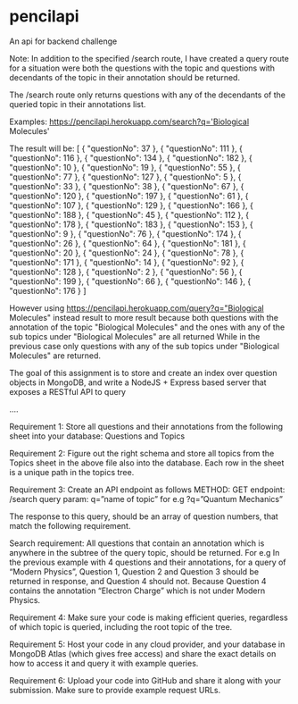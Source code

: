 # pencilapi
An api for backend challenge

Note: In addition to the specified /search route, I have created a query route for a situation were both the questions with the topic and questions with decendants of the topic in their annotation should be returned.

The /search route only returns questions with any of the decendants of the queried topic in their annotations list.

 Examples: https://pencilapi.herokuapp.com/search?q='Biological Molecules'
 
 The result will be: [
	{
		"questionNo": 37
	},
	{
		"questionNo": 111
	},
	{
		"questionNo": 116
	},
	{
		"questionNo": 134
	},
	{
		"questionNo": 182
	},
	{
		"questionNo": 10
	},
	{
		"questionNo": 19
	},
	{
		"questionNo": 55
	},
	{
		"questionNo": 77
	},
	{
		"questionNo": 127
	},
	{
		"questionNo": 5
	},
	{
		"questionNo": 33
	},
	{
		"questionNo": 38
	},
	{
		"questionNo": 67
	},
	{
		"questionNo": 120
	},
	{
		"questionNo": 197
	},
	{
		"questionNo": 61
	},
	{
		"questionNo": 107
	},
	{
		"questionNo": 129
	},
	{
		"questionNo": 166
	},
	{
		"questionNo": 188
	},
	{
		"questionNo": 45
	},
	{
		"questionNo": 112
	},
	{
		"questionNo": 178
	},
	{
		"questionNo": 183
	},
	{
		"questionNo": 153
	},
	{
		"questionNo": 9
	},
	{
		"questionNo": 76
	},
	{
		"questionNo": 174
	},
	{
		"questionNo": 26
	},
	{
		"questionNo": 64
	},
	{
		"questionNo": 181
	},
	{
		"questionNo": 20
	},
	{
		"questionNo": 24
	},
	{
		"questionNo": 78
	},
	{
		"questionNo": 171
	},
	{
		"questionNo": 14
	},
	{
		"questionNo": 92
	},
	{
		"questionNo": 128
	},
	{
		"questionNo": 2
	},
	{
		"questionNo": 56
	},
	{
		"questionNo": 199
	},
	{
		"questionNo": 66
	},
	{
		"questionNo": 146
	},
	{
		"questionNo": 176
	}
]

However using https://pencilapi.herokuapp.com/query?q="Biological Molecules"
instead result to more result because both questions with the annotation of the topic "Biological Molecules" and the ones with any of the sub topics under "Biological Molecules" are all returned
While in the previous case only questions with any of the sub topics under "Biological Molecules" are returned.


The goal of this assignment is to store and create an index over question objects in MongoDB, and write a NodeJS + Express based server that exposes a RESTful API to query 

....

Requirement 1: Store all questions and their annotations from the following sheet into your database: Questions and Topics

Requirement 2: Figure out the right schema and store all topics from the Topics sheet in the above file also into the database. Each row in the sheet is a unique path in the topics tree.

Requirement 3: Create an API endpoint as follows
METHOD: GET
endpoint: /search
query param: q=”name of topic” for e.g ?q=”Quantum Mechanics”

The response to this query, should be an array of question numbers, that match the following requirement.

Search requirement: All questions that contain an annotation which is anywhere in the subtree of the query topic, should be returned. 
For e.g In the previous example with 4 questions and their annotations, for a query of “Modern Physics”, Question 1, Question 2 and Question 3 should be returned in response, and Question 4 should not. Because Question 4 contains the annotation “Electron Charge” which is not under Modern Physics.

Requirement 4: Make sure your code is making efficient queries, regardless of which topic is queried, including the root topic of the tree.

Requirement 5: Host your code in any cloud provider, and your database in MongoDB Atlas (which gives free access) and share the exact details on how to access it and query it with example queries.

Requirement 6: Upload your code into GitHub and share it along with your submission. Make sure to provide example request URLs.
